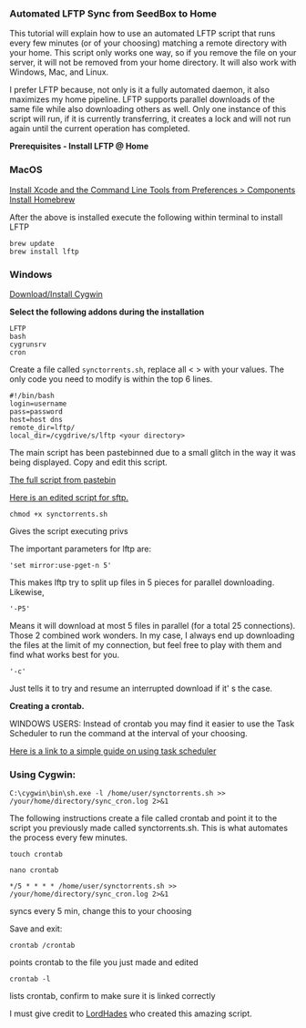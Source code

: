 
### Automated LFTP Sync from SeedBox to Home

This tutorial will explain how to use an automated LFTP script that runs every few minutes (or of your choosing) matching a remote directory with your home.  This script only works one way, so if you remove the file on your server, it will not be removed from your home directory.  It will also work with Windows, Mac, and Linux.

I prefer LFTP because, not only is it a fully automated daemon, it also maximizes my home pipeline. LFTP supports parallel downloads of the same file while also downloading others as well. Only one instance of this script will run, if it is currently transferring, it creates a lock and will not run again until the current operation has completed.

**Prerequisites - Install LFTP @ Home**

### MacOS

[Install Xcode and the Command Line Tools from Preferences > Components](https://developer.apple.com/xcode/)
[Install Homebrew](http://mxcl.github.io/homebrew/)

After the above is installed execute the following within terminal to install LFTP

~~~
brew update
brew install lftp
~~~

### Windows

[Download/Install Cygwin](http://www.cygwin.com/)

**Select the following addons during the installation**

~~~
LFTP
bash
cygrunsrv
cron
~~~

Create a file called `synctorrents.sh`, replace all < > with your values.  The only code you need to modify is within the top 6 lines.
 
~~~
#!/bin/bash
login=username
pass=password
host=host dns
remote_dir=lftp/
local_dir=/cygdrive/s/lftp <your directory>
~~~

The main script has been pastebinned due to a small glitch in the way it was being displayed. Copy and edit this script.

[The full script from pastebin](http://pastebin.com/pLDjCD2a)

[Here is an edited script for sftp.](http://pastebin.com/v3Se1VQR)

~~~
chmod +x synctorrents.sh
~~~

Gives the script executing privs

The important parameters for lftp are:

~~~
'set mirror:use-pget-n 5'
~~~

This makes lftp try to split up files in 5 pieces for parallel downloading. Likewise,

~~~
'-P5'
~~~
 
Means it will download at most 5 files in parallel (for a total 25 connections). Those 2 combined work wonders. In my case, I always end up downloading the files at the limit of my connection, but feel free to play with them and find what works best for you.

~~~
'-c'
~~~

Just tells it to try and resume an interrupted download if it' s the case.

**Creating a crontab.** 

WINDOWS USERS: Instead of crontab you may find it easier 
to use the Task Scheduler to run the command at the interval of your choosing.

[Here is a link to a simple guide on using task scheduler](http://www.makeuseof.com/tag/how-to-automate-windows-programs-on-a-schedule/)

### Using Cygwin:

~~~
C:\cygwin\bin\sh.exe -l /home/user/synctorrents.sh >> /your/home/directory/sync_cron.log 2>&1
~~~

The following instructions create a file called crontab and point it to the script you previously made called synctorrents.sh.  This is what automates the process every few minutes.

~~~
touch crontab
~~~

~~~
nano crontab
~~~

~~~
*/5 * * * * /home/user/synctorrents.sh >> /your/home/directory/sync_cron.log 2>&1
~~~

syncs every 5 min, change this to your choosing

Save and exit:

~~~
crontab /crontab
~~~

points crontab to the file you just made and edited

~~~
crontab -l
~~~

lists crontab, confirm to make sure it is linked correctly

I must give credit to [LordHades](http://www.torrent-invites.com/seedbox-tutorials/132965-tutorial-auto-sync-seedbox-home-linux-mac-machine-lftp-shell-script.html) who created this amazing script.






